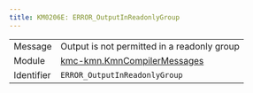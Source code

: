 ```yaml
---
title: KM0206E: ERROR_OutputInReadonlyGroup
---
```


|            |           |
|------------|---------- |
| Message    | Output is not permitted in a readonly group |
| Module     | [kmc-kmn.KmnCompilerMessages](kmc-kmn.kmncompilermessages) |
| Identifier | `ERROR_OutputInReadonlyGroup` |


